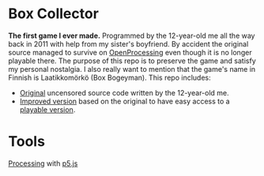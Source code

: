 # Box Collector
**The first game I ever made.** Programmed by the 12-year-old me all the way back in 2011 with help from my sister's boyfriend. By accident the original source managed to survive on [OpenProcessing](https://openprocessing.org/sketch/47537) even though it is no longer playable there. The purpose of this repo is to preserve the game and satisfy my personal nostalgia. I also really want to mention that the game's name in Finnish is Laatikkomörkö (Box Bogeyman). This repo includes:
- [Original](/original/original.pde) uncensored source code written by the 12-year-old me.
- [Improved version](/docs/docs.js) based on the original to have easy access to a [playable version](https://anttiharju.dev/box-game/).

# Tools
[Processing](https://processing.org/) with [p5.js](https://p5js.org/)
